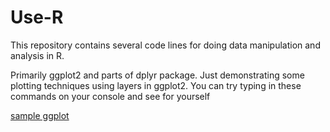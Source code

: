 # Use-R
This repository contains several code lines for doing data manipulation and analysis in R. 

Primarily ggplot2 and parts of dplyr package. Just demonstrating some plotting techniques using layers in ggplot2. You can try typing in these commands on your console and see for yourself

[sample ggplot](https://manasthakre.github.io/Use-R/In_Class_2b.html)
